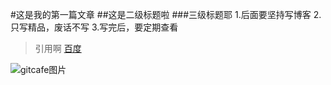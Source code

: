 #这是我的第一篇文章
##这是二级标题啦
###三级标题耶
1.后面要坚持写博客
2.只写精品，废话不写
3.写完后，要定期查看
>引用啊
[百度](http://www.baidu.com)

![gitcafe图片](https://dn-coding-net-production-static.qbox.me/fb78318a-d895-418f-ad80-172bbafc35e0.jpg)